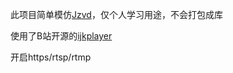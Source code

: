 此项目简单模仿[Jzvd](https://github.com/Jzvd/JZVideo)，仅个人学习用途，不会打包成库

使用了B站开源的[ijkplayer](https://github.com/bilibili/ijkplayer)

开启https/rtsp/rtmp